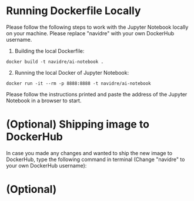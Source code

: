 # Running Dockerfile Locally
Please follow the following steps to work with the Jupyter Notebook locally on your machine. Please replace "navidre" with your own DockerHub username.

1. Building the local Dockerfile: 

```
docker build -t navidre/ai-notebook .
```

2. Running the local Docker of Jupyter Notebook:

```
docker run -it --rm -p 8888:8888 -t navidre/ai-notebook
```

Please follow the instructions printed and paste the address of the Jupyter Notebook in a browser to start.

# (Optional) Shipping image to DockerHub
In case you made any changes and wanted to ship the new image to DockerHub, type the following command in terminal (Change "navidre" to your own DockerHub username):

# (Optional) 

